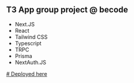 ## T3 App group project @ becode
- Next.JS
- React
- Tailwind CSS
- Typescript
- TRPC
- Prisma
- NextAuth.JS

[# Deployed here
](https://bematch.vercel.app/)
